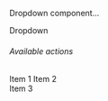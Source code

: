 <!-- TODO: remove wrapper div after inspirescript handles inline components -->

<div>
  <ComponentsList
    components={['Dropdown', 'Dropdown.Trigger', 'Dropdown.Content', 'Dropdown.Item']}
  />
</div>

<p className="lead">Dropdown component...</p>
<Dropdown>
  <Dropdown.Trigger>Dropdown</Dropdown.Trigger>
  <Dropdown.Content>
    <h6 className="dropdown-header">Available actions</h6>
    <Dropdown.Item>Item 1</Dropdown.Item>
    <Dropdown.Item>Item 2</Dropdown.Item>
    <div className="dropdown-divider" />
    <Dropdown.Item>Item 3</Dropdown.Item>
  </Dropdown.Content>
</Dropdown>
